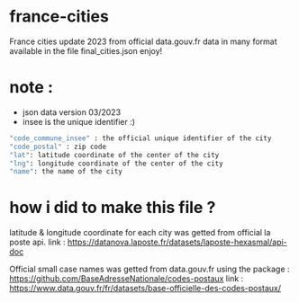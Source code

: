 # france-cities
France cities update 2023 from official data.gouv.fr data in many format available in the file final_cities.json enjoy!

# note : 
- json data version 03/2023
- insee is the unique identifier :)

```bash
"code_commune_insee" : the official unique identifier of the city
"code_postal" : zip code
"lat": latitude coordinate of the center of the city
"lng": longitude coordinate of the center of the city
"name": the name of the city
```
        
# how i did to make this file ? 
latitude & longitude coordinate for each city was getted from official la poste api.
link : https://datanova.laposte.fr/datasets/laposte-hexasmal/api-doc

Official small case names was getted from data.gouv.fr using the package : https://github.com/BaseAdresseNationale/codes-postaux
link : https://www.data.gouv.fr/fr/datasets/base-officielle-des-codes-postaux/


